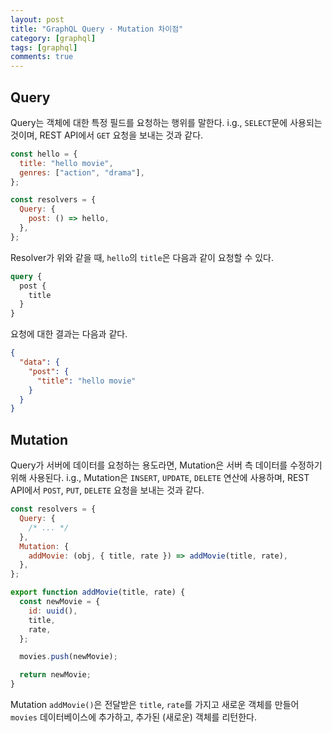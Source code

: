```yaml
---
layout: post
title: "GraphQL Query · Mutation 차이점"
category: [graphql]
tags: [graphql]
comments: true
---
```


## Query

Query는 객체에 대한 특정 필드를 요청하는 행위를 말한다. i.g., `SELECT`문에 사용되는 것이며, REST API에서 `GET` 요청을 보내는 것과 같다.

```js
const hello = {
  title: "hello movie",
  genres: ["action", "drama"],
};

const resolvers = {
  Query: {
    post: () => hello,
  },
};
```

Resolver가 위와 같을 때, `hello`의 `title`은 다음과 같이 요청할 수 있다.

```graphql
query {
  post {
    title
  }
}
```

요청에 대한 결과는 다음과 같다.

```json
{
  "data": {
    "post": {
      "title": "hello movie"
    }
  }
}
```

## Mutation

Query가 서버에 데이터를 요청하는 용도라면, Mutation은 서버 측 데이터를 수정하기 위해 사용된다. i.g., Mutation은 `INSERT`, `UPDATE`, `DELETE` 연산에 사용하며, REST API에서 `POST`, `PUT`, `DELETE` 요청을 보내는 것과 같다.

```js
const resolvers = {
  Query: {
    /* ... */
  },
  Mutation: {
    addMovie: (obj, { title, rate }) => addMovie(title, rate),
  },
};
```

```js
export function addMovie(title, rate) {
  const newMovie = {
    id: uuid(),
    title,
    rate,
  };

  movies.push(newMovie);

  return newMovie;
}
```

Mutation `addMovie()`은 전달받은 `title`, `rate`를 가지고 새로운 객체를 만들어 `movies` 데이터베이스에 추가하고, 추가된 (새로운) 객체를 리턴한다.
